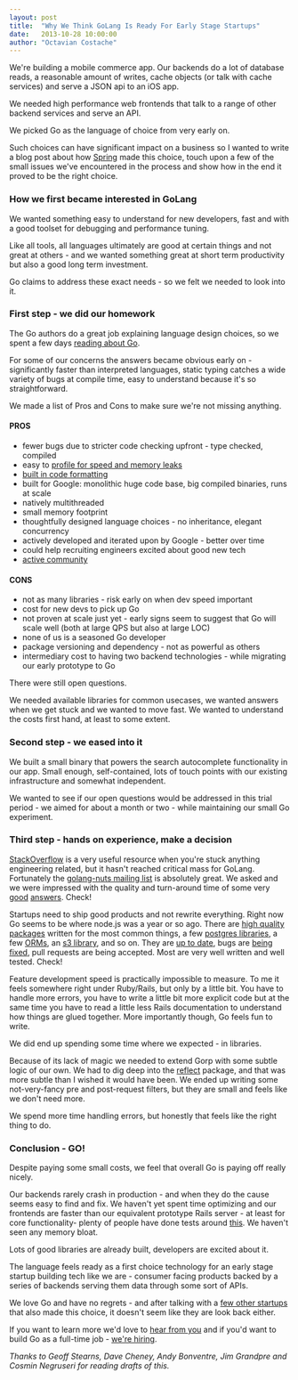 ```yaml
---
layout: post
title:  "Why We Think GoLang Is Ready For Early Stage Startups"
date:   2013-10-28 10:00:00
author: "Octavian Costache"
---
```


We're building a mobile commerce app. Our backends do a lot of database reads, a reasonable amount of writes, cache objects (or talk with cache services) and serve a JSON api to an iOS app.

We needed high performance web frontends that talk to a range of other backend services and serve an API.

We picked Go as the language of choice from very early on.

<!--more-->

Such choices can have significant impact on a business so I wanted to write a blog post about how [Spring](http://shopspring.com) made this choice, touch upon a few of the small issues we've encountered in the process and show how in the end it proved to be the right choice.

### How we first became interested in GoLang

We wanted something easy to understand for new developers, fast and with a good toolset for debugging and performance tuning.

Like all tools, all languages ultimately are good at certain things and not great at others - and we wanted something great at short term productivity but also a good long term investment.

Go claims to address these exact needs - so we felt we needed to look into it.

### First step - we did our homework

The Go authors do a great job explaining language design choices, so we spent a few days [reading about Go](http://golang.org/doc/).

For some of our concerns the answers became obvious early on - significantly faster than interpreted languages, static typing catches a wide variety of bugs at compile time, easy to understand because it's so straightforward.

We made a list of Pros and Cons to make sure we're not missing anything.

#### PROS

+ fewer bugs due to stricter code checking upfront - type checked, compiled
+ easy to [profile for speed and memory leaks](http://blog.golang.org/profiling-go-programs)
+ [built in code formatting](http://blog.golang.org/go-fmt-your-code)
+ built for Google: monolithic huge code base, big compiled binaries, runs at scale
+ natively multithreaded
+ small memory footprint
+ thoughtfully designed language choices - no inheritance, elegant concurrency
+ actively developed and iterated upon by Google - better over time
+ could help recruiting engineers excited about good new tech
+ [active community](https://groups.google.com/forum/#!forum/golang-nuts)

#### CONS

+ not as many libraries - risk early on when dev speed important
+ cost for new devs to pick up Go
+ not proven at scale just yet - early signs seem to suggest that Go will scale well (both at large QPS but also at large LOC)
+ none of us is a seasoned Go developer
+ package versioning and dependency - not as powerful as others
+ intermediary cost to having two backend technologies - while migrating our early prototype to Go

There were still open questions.

We needed available libraries for common usecases, we wanted answers when we get stuck and we wanted to move fast. We wanted to understand the costs first hand, at least to some extent.

### Second step - we eased into it

We built a small binary that powers the search autocomplete functionality in our app. Small enough, self-contained, lots of touch points with our existing infrastructure and somewhat independent.

We wanted to see if our open questions would be addressed in this trial period - we aimed for about a month or two - while maintaining our small Go experiment.

### Third step - hands on experience, make a decision

[StackOverflow](http://stackoverflow.com/) is a very useful resource when you're stuck anything engineering related, but it hasn't reached critical mass for GoLang. Fortunately the [golang-nuts mailing list](https://groups.google.com/forum/#!forum/golang-nuts) is absolutely great. We asked and we were impressed with the quality and turn-around time of some very [good](https://groups.google.com/d/msg/golang-nuts/6hpUErAfMHI/X0bHeoZyfz0J) [answers](https://groups.google.com/d/msg/golang-nuts/6tyCz7Tc8Ow/1BCkkBWnTLEJ). Check!

Startups need to ship good products and not rewrite everything. Right now Go seems to be where node.js was a year or so ago. There are [high quality packages](https://code.google.com/p/go-wiki/wiki/Projects) written for the most common things, a few [postgres libraries](https://github.com/lib/pq), a few [ORMs](https://github.com/coopernurse/gorp), an [s3 library](https://wiki.ubuntu.com/goamz), and so on. They are [up to date](https://github.com/lib/pq/commits/master), bugs are [being fixed](https://github.com/lib/pq/issues), pull requests are being accepted. Most are very well written and well tested. Check!

Feature development speed is practically impossible to measure. To me it feels somewhere right under Ruby/Rails, but only by a little bit. You have to handle more errors, you have to write a little bit more explicit code but at the same time you have to read a little less Rails documentation to understand how things are glued together. More importantly though, Go feels fun to write.

We did end up spending some time where we expected - in libraries.

Because of its lack of magic we needed to extend Gorp with some subtle logic of our own. We had to dig deep into the [reflect](http://golang.org/pkg/reflect/) package, and that was more subtle than I wished it would have been. We ended up writing some not-very-fancy pre and post-request filters, but they are small and feels like we don't need more.

We spend more time handling errors, but honestly that feels like the right thing to do.

### Conclusion - GO!

Despite paying some small costs, we feel that overall Go is paying off really nicely.

Our backends rarely crash in production - and when they do the cause seems easy to find and fix. We haven't yet spent time optimizing and our frontends are faster than our equivalent prototype Rails server - at least for core functionality- plenty of people have done tests around [this](http://blog.iron.io/2013/03/how-we-went-from-30-servers-to-2-go.html). We haven't seen any memory bloat.

Lots of good libraries are already built, developers are excited about it.

The language feels ready as a first choice technology for an early stage startup building tech like we are - consumer facing products backed by a series of backends serving them data through some sort of APIs.

We love Go and have no regrets - and after talking with a [few other startups](http://poptip.com/) that also made this choice, it doesn't seem like they are look back either.


If you want to learn more we'd love to [hear from you](mailto:hey@shopspring.com) and if you'd want to build Go as a full-time job - [we're hiring](https://spring.recruiterbox.com/).

*Thanks to Geoff Stearns, Dave Cheney, Andy Bonventre, Jim Grandpre and Cosmin Negruseri for reading drafts of this.*
